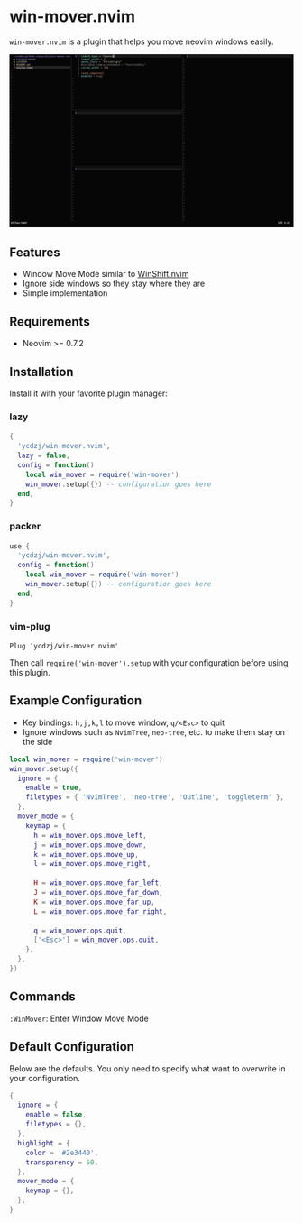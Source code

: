 # win-mover.nvim

`win-mover.nvim` is a plugin that helps you move neovim windows easily.

![Demo](./doc/demo.gif)

## Features

- Window Move Mode similar to [WinShift.nvim](https://github.com/sindrets/winshift.nvim)
- Ignore side windows so they stay where they are
- Simple implementation

## Requirements

- Neovim >= 0.7.2

## Installation

Install it with your favorite plugin manager:

### lazy

```lua
{
  'ycdzj/win-mover.nvim',
  lazy = false,
  config = function()
    local win_mover = require('win-mover')
    win_mover.setup({}) -- configuration goes here
  end,
}
```

### packer

```lua
use {
  'ycdzj/win-mover.nvim',
  config = function()
    local win_mover = require('win-mover')
    win_mover.setup({}) -- configuration goes here
  end,
}
```

### vim-plug

```
Plug 'ycdzj/win-mover.nvim'
```

Then call `require('win-mover').setup` with your configuration before using this plugin.

## Example Configuration

- Key bindings: `h,j,k,l` to move window, `q/<Esc>` to quit
- Ignore windows such as `NvimTree`, `neo-tree`, etc. to make them stay on the side

```lua
local win_mover = require('win-mover')
win_mover.setup({
  ignore = {
    enable = true,
    filetypes = { 'NvimTree', 'neo-tree', 'Outline', 'toggleterm' },
  },
  mover_mode = {
    keymap = {
      h = win_mover.ops.move_left,
      j = win_mover.ops.move_down,
      k = win_mover.ops.move_up,
      l = win_mover.ops.move_right,

      H = win_mover.ops.move_far_left,
      J = win_mover.ops.move_far_down,
      K = win_mover.ops.move_far_up,
      L = win_mover.ops.move_far_right,

      q = win_mover.ops.quit,
      ['<Esc>'] = win_mover.ops.quit,
    },
  },
})
```

## Commands

`:WinMover`: Enter Window Move Mode

## Default Configuration

Below are the defaults. You only need to specify what want to overwrite in your configuration.

```lua
{
  ignore = {
    enable = false,
    filetypes = {},
  },
  highlight = {
    color = '#2e3440',
    transparency = 60,
  },
  mover_mode = {
    keymap = {},
  },
}
```
